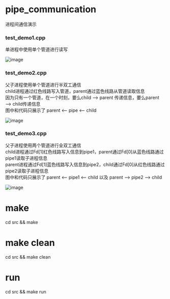 # pipe_communication
进程间通信演示

### test_demo1.cpp
单进程中使用单个管道进行读写
  
![image](https://user-images.githubusercontent.com/11610236/130611299-51ce0b07-8588-42c9-b751-d3c9e1c0f281.png)

### test_demo2.cpp
父子进程使用单个管道进行半双工通信  
child进程通过红色线路写入管道，parent通过蓝色线路从管道读取信息  
因为只有一个管道，在一个时刻，要么child ——> parent 传递信息，要么parent ——>  child传递信息  
图中和代码只展示了  parent <—— pipe <—— child  
  
![image](https://user-images.githubusercontent.com/11610236/130611334-01e99e96-d56d-4e4e-8437-177c61b82b03.png)

### test_demo3.cpp
父子进程使用两个管道进行全双工通信  
child进程通过Fd[1]红色线路写入信息到pipe1，parent通过Fd[0]从蓝色线路通过pipe1读取子进程信息  
parent进程通过Fd[1]蓝色线路写入信息到pipe2，child通过Fd[0]从红色线路通过pipe2读取子进程信息  
图中和代码只展示了  parent <—— pipe1 <—— child 以及 parent ——> pipe2 ——> child  
  
![image](https://user-images.githubusercontent.com/11610236/130611360-3517c071-6bff-4236-b6b0-15435a84db70.png)

# make
  cd src && make

# make clean
  cd src && make clean

# run
  cd src && make run
